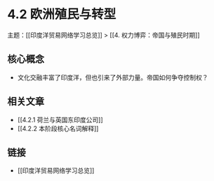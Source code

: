 # 4.2 欧洲殖民与转型

主题：[[印度洋贸易网络学习总览]] > [[4. 权力博弈：帝国与殖民时期]]

## 核心概念

- 文化交融丰富了印度洋，但也引来了外部力量。帝国如何争夺控制权？

## 相关文章

- [[4.2.1 荷兰与英国东印度公司]]
- [[4.2.2 本阶段核心名词解释]]

## 链接

- [[印度洋贸易网络学习总览]]
